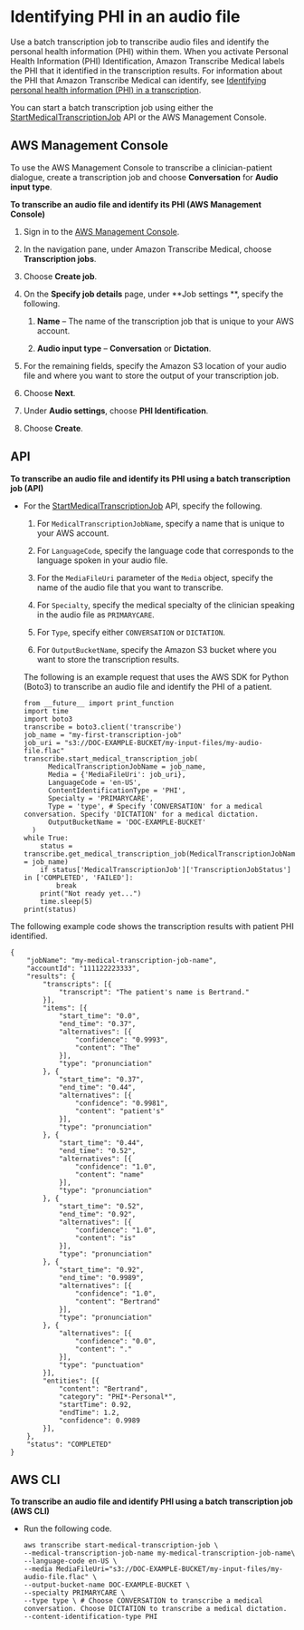 # Identifying PHI in an audio file<a name="phi-id-batch"></a>

Use a batch transcription job to transcribe audio files and identify the personal health information \(PHI\) within them\. When you activate Personal Health Information \(PHI\) Identification, Amazon Transcribe Medical labels the PHI that it identified in the transcription results\. For information about the PHI that Amazon Transcribe Medical can identify, see [Identifying personal health information \(PHI\) in a transcription](phi-id.md)\.

You can start a batch transcription job using either the [StartMedicalTranscriptionJob](https://docs.aws.amazon.com/transcribe/latest/APIReference/API_StartMedicalTranscriptionJob.html) API or the AWS Management Console\.

## AWS Management Console<a name="batch-med-phi-console"></a>

To use the AWS Management Console to transcribe a clinician\-patient dialogue, create a transcription job and choose **Conversation** for **Audio input type**\.

**To transcribe an audio file and identify its PHI \(AWS Management Console\)**

1. Sign in to the [AWS Management Console](https://console.aws.amazon.com/transcribe/)\.

1. In the navigation pane, under Amazon Transcribe Medical, choose **Transcription jobs**\.

1. Choose **Create job**\.

1. On the **Specify job details** page, under **Job settings **, specify the following\.

   1. **Name** – The name of the transcription job that is unique to your AWS account\.

   1. **Audio input type** – **Conversation** or **Dictation**\.

1. For the remaining fields, specify the Amazon S3 location of your audio file and where you want to store the output of your transcription job\.

1. Choose **Next**\.

1. Under **Audio settings**, choose **PHI Identification**\.

1. Choose **Create**\.

## API<a name="batch-med-phi-api"></a>

**To transcribe an audio file and identify its PHI using a batch transcription job \(API\)**
+ For the [StartMedicalTranscriptionJob](https://docs.aws.amazon.com/transcribe/latest/APIReference/API_StartMedicalTranscriptionJob.html) API, specify the following\.

  1. For `MedicalTranscriptionJobName`, specify a name that is unique to your AWS account\.

  1. For `LanguageCode`, specify the language code that corresponds to the language spoken in your audio file\.

  1. For the `MediaFileUri` parameter of the `Media` object, specify the name of the audio file that you want to transcribe\.

  1. For `Specialty`, specify the medical specialty of the clinician speaking in the audio file as `PRIMARYCARE`\.

  1. For `Type`, specify either `CONVERSATION` or `DICTATION`\.

  1. For `OutputBucketName`, specify the Amazon S3 bucket where you want to store the transcription results\.

  The following is an example request that uses the AWS SDK for Python \(Boto3\) to transcribe an audio file and identify the PHI of a patient\.

  ```
  from __future__ import print_function
  import time
  import boto3
  transcribe = boto3.client('transcribe')
  job_name = "my-first-transcription-job"
  job_uri = "s3://DOC-EXAMPLE-BUCKET/my-input-files/my-audio-file.flac"
  transcribe.start_medical_transcription_job(
        MedicalTranscriptionJobName = job_name,
        Media = {'MediaFileUri': job_uri},
        LanguageCode = 'en-US',
        ContentIdentificationType = 'PHI',
        Specialty = 'PRIMARYCARE',
        Type = 'type', # Specify 'CONVERSATION' for a medical conversation. Specify 'DICTATION' for a medical dictation.
        OutputBucketName = 'DOC-EXAMPLE-BUCKET'
    )
  while True:
      status = transcribe.get_medical_transcription_job(MedicalTranscriptionJobName = job_name)
      if status['MedicalTranscriptionJob']['TranscriptionJobStatus'] in ['COMPLETED', 'FAILED']:
          break
      print("Not ready yet...")
      time.sleep(5)
  print(status)
  ```

The following example code shows the transcription results with patient PHI identified\.

```
{
    "jobName": "my-medical-transcription-job-name",
    "accountId": "111122223333",
    "results": {
        "transcripts": [{
            "transcript": "The patient's name is Bertrand."
        }],
        "items": [{
            "start_time": "0.0",
            "end_time": "0.37",
            "alternatives": [{
                "confidence": "0.9993",
                "content": "The"
            }],
            "type": "pronunciation"
        }, {
            "start_time": "0.37",
            "end_time": "0.44",
            "alternatives": [{
                "confidence": "0.9981",
                "content": "patient's"
            }],
            "type": "pronunciation"
        }, {
            "start_time": "0.44",
            "end_time": "0.52",
            "alternatives": [{
                "confidence": "1.0",
                "content": "name"
            }],
            "type": "pronunciation"
        }, {
            "start_time": "0.52",
            "end_time": "0.92",
            "alternatives": [{
                "confidence": "1.0",
                "content": "is"
            }],
            "type": "pronunciation"
        }, {
            "start_time": "0.92",
            "end_time": "0.9989",
            "alternatives": [{
                "confidence": "1.0",
                "content": "Bertrand"
            }],
            "type": "pronunciation"
        }, {
            "alternatives": [{
                "confidence": "0.0",
                "content": "."
            }],
            "type": "punctuation"
        }],
        "entities": [{
            "content": "Bertrand",
            "category": "PHI*-Personal*",
            "startTime": 0.92,
            "endTime": 1.2,
            "confidence": 0.9989
        }],
    },
    "status": "COMPLETED"
}
```

## AWS CLI<a name="batch-med-conversation-cli"></a>

**To transcribe an audio file and identify PHI using a batch transcription job \(AWS CLI\)**
+ Run the following code\.

  ```
  aws transcribe start-medical-transcription-job \
  --medical-transcription-job-name my-medical-transcription-job-name\
  --language-code en-US \
  --media MediaFileUri="s3://DOC-EXAMPLE-BUCKET/my-input-files/my-audio-file.flac" \
  --output-bucket-name DOC-EXAMPLE-BUCKET \
  --specialty PRIMARYCARE \
  --type type \ # Choose CONVERSATION to transcribe a medical conversation. Choose DICTATION to transcribe a medical dictation.
  --content-identification-type PHI
  ```